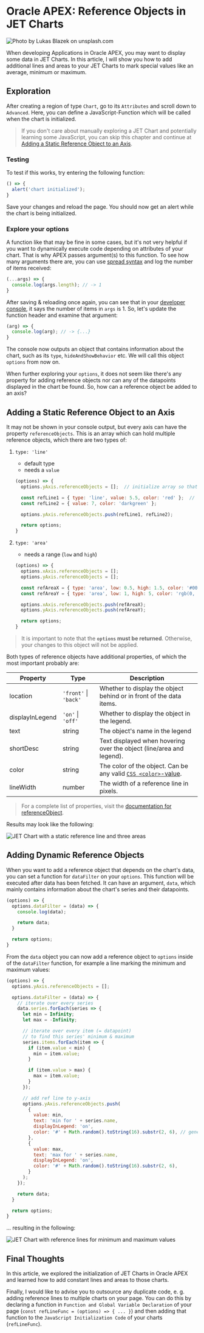 # Oracle APEX: Reference Objects in JET Charts

![Photo by Lukas Blazek on unsplash.com](https://images.unsplash.com/photo-1504868584819-f8e8b4b6d7e3?w=1920&q=100)

When developing Applications in Oracle APEX, you may want to display some data in JET Charts. In this article, I will show you how to add additional lines and areas to your JET Charts to mark special values like an average, minimum or maximum.

## Exploration

After creating a region of type `Chart`, go to its `Attributes` and scroll down to `Advanced`. Here, you can define a JavaScript-Function which will be called when the chart is initialized.

> If you don't care about manually exploring a JET Chart and potentially learning some JavaScript, you can skip this chapter and continue at [Adding a Static Reference Object to an Axis](#adding-a-static-reference-object-to-an-axis).

### Testing

To test if this works, try entering the following function:

```js
() => {
  alert('chart initialized');
}
```

Save your changes and reload the page. You should now get an alert while the chart is being initialized.

### Explore your options

A function like that may be fine in some cases, but it's not very helpful if you want to dynamically execute code depending on attributes of your chart. That is why APEX passes argument(s) to this function. To see how many arguments there are, you can use [spread syntax][spread_syntax] and log the number of items received:

```js
(...args) => {
  console.log(args.length); // -> 1
}
```

After saving & reloading once again, you can see that in your [developer console][dev_console], it says the number of items in `args` is 1.
So, let's update the function header and examine that argument:

```js
(arg) => {
  console.log(arg); // -> {...}
}
```

The console now outputs an object that contains information about the chart, such as its `type`, `hideAndShowBehavior` etc.
We will call this object `options` from now on.

When further exploring your `options`, it does not seem like there's any property for adding reference objects nor can any of the datapoints displayed in the chart be found. So, how can a reference object be added to an axis?

## Adding a Static Reference Object to an Axis

It may not be shown in your console output, but every axis can have the property `referenceObjects`. This is an array which can hold multiple reference objects, which there are two types of:

1. `type: 'line'`
   - default type
   - needs a `value`

    ```js
    (options) => {
      options.yAxis.referenceObjects = [];  // initialize array so that we can .push()

      const refLine1 = { type: 'line', value: 5.5, color: 'red' };  // explicit type
      const refLine2 = { value: 7, color: 'darkgreen' };

      options.yAxis.referenceObjects.push(refLine1, refLine2);

      return options;
    }
    ```

2. `type: 'area'`
   - needs a range (`low` and `high`)

    ```js
    (options) => {
      options.xAxis.referenceObjects = [];
      options.yAxis.referenceObjects = [];

      const refAreaX = { type: 'area', low: 0.5, high: 1.5, color: '#00cc00'};
      const refAreaY = { type: 'area', low: 1, high: 5, color: 'rgb(0, 180, 200)' };

      options.xAxis.referenceObjects.push(refAreaX);
      options.yAxis.referenceObjects.push(refAreaY);

      return options;
    }
    ```

>It is important to note that the **`options` must be returned**. Otherwise, your changes to this object will not be applied.

Both types of reference objects have additional properties, of which the most important probably are:

| Property        | Type                  | Description                                                                 |
| --------------- | --------------------- | --------------------------------------------------------------------------- |
| location        | `'front'` \| `'back'` | Whether to display the object behind or in front of the data items.         |
| displayInLegend | `'on'` \| `'off'`     | Whether to display the object in the legend.                                |
| text            | string                | The object's name in the legend                                             |
| shortDesc       | string                | Text displayed when hovering over the object (line/area and legend).        |
| color           | string                | The color of the object. Can be any valid [`CSS <color>`-value][css_color]. |
| lineWidth       | number                | The width of a reference line in pixels.                                    |

>For a complete list of properties, visit the [documentation for referenceObject][refObj_doc].

Results may look like the following:

![JET Chart with a static reference line and three areas](img/chart_refobj_static_line-areas.png)

## Adding Dynamic Reference Objects

When you want to add a reference object that depends on the chart's data, you can set a function for `dataFilter` on your `options`. This function will be executed after data has been fetched. It can have an argument, `data`, which mainly contains information about the chart's series and their datapoints.

```js
(options) => {
  options.dataFilter = (data) => {
    console.log(data);

    return data;
  }

  return options;
}
```

From the `data` object you can now add a reference object to `options` inside of the `dataFilter` function, for example a line marking the minimum and maximum values:

```js
(options) => {
  options.yAxis.referenceObjects = [];

  options.dataFilter = (data) => {
    // iterate over every series
    data.series.forEach(series => {
      let min = Infinity;
      let max = -Infinity;

      // iterate over every item (= datapoint)
      // to find this series' minimum & maximum
      series.items.forEach(item => {
        if (item.value < min) {
          min = item.value;
        }

        if (item.value > max) {
          max = item.value;
        }
      });

      // add ref line to y-axis
      options.yAxis.referenceObjects.push(
        {
          value: min,
          text: 'min for ' + series.name,
          displayInLegend: 'on',
          color: '#' + Math.random().toString(16).substr(2, 6), // generate a random color
        },
        {
          value: max,
          text: 'max for ' + series.name,
          displayInLegend: 'on',
          color: '#' + Math.random().toString(16).substr(2, 6),
        }
      );
    });

    return data;
  }

  return options;
}
```

... resulting in the following:

![JET Chart with reference lines for minimum and maximum values](img/chart_refobj_dynamic_min-max.png)

## Final Thoughts

In this article, we explored the initialization of JET Charts in Oracle APEX and learned how to add constant lines and areas to those charts.

Finally, I would like to advise you to outsource any duplicate code, e. g. adding reference lines to multiple charts on your page. You can do this by declaring a function in `Function and Global Variable Declaration` of your page (`const refLineFunc = (options) => { ... }`) and then adding that function to the `JavaScript Initialization Code` of your charts (`refLineFunc`).

<!-- LINKS -->
[spread_syntax]: https://developer.mozilla.org/en-US/docs/Web/JavaScript/Reference/Operators/Spread_syntax
[dev_console]: https://developer.mozilla.org/en-US/docs/Learn/Common_questions/What_are_browser_developer_tools#the_javascript_console
[css_color]: https://developer.mozilla.org/en-US/docs/Web/CSS/color_value
[refObj_doc]: https://www.oracle.com/webfolder/technetwork/jet-400/jsdocs/oj.ojChart.html#:~:text=referenceObjects
